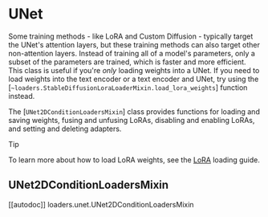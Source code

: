 <!--Copyright 2025 The HuggingFace Team. All rights reserved.

Licensed under the Apache License, Version 2.0 (the "License"); you may not use this file except in compliance with
the License. You may obtain a copy of the License at

http://www.apache.org/licenses/LICENSE-2.0

Unless required by applicable law or agreed to in writing, software distributed under the License is distributed on
an "AS IS" BASIS, WITHOUT WARRANTIES OR CONDITIONS OF ANY KIND, either express or implied. See the License for the
specific language governing permissions and limitations under the License.
-->

# UNet

Some training methods - like LoRA and Custom Diffusion - typically target the UNet's attention layers, but these training methods can also target other non-attention layers. Instead of training all of a model's parameters, only a subset of the parameters are trained, which is faster and more efficient. This class is useful if you're *only* loading weights into a UNet. If you need to load weights into the text encoder or a text encoder and UNet, try using the [`~loaders.StableDiffusionLoraLoaderMixin.load_lora_weights`] function instead.

The [`UNet2DConditionLoadersMixin`] class provides functions for loading and saving weights, fusing and unfusing LoRAs, disabling and enabling LoRAs, and setting and deleting adapters.

> [!TIP]
> To learn more about how to load LoRA weights, see the [LoRA](../../using-diffusers/loading_adapters#lora) loading guide.

## UNet2DConditionLoadersMixin

[[autodoc]] loaders.unet.UNet2DConditionLoadersMixin
